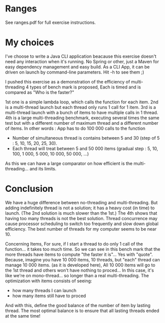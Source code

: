 # Ranges
See ranges.pdf for full exercise instructions.

# My choices
I've choose to write a Java CLI application beacause this exercise doesn't need any interaction when it's running.
No Spring or other, just a Maven for easy dependency management and easy build.
As a CLI App, it can be driven on launch by command-line parameters.
Hit -h to see them ;)

I pushed this exercise as a demonstration of the efficiency of multi-threading
4 types of bench mark is proposed,
Each is timed and is compared as "Who is the faster?"

1st one is a simple lambda loop, which calls the function for each item.
2nd is a multi-thread launch but each thread only runs 1 call for 1 item.
3rd is a multi-thread launch with a bunch of items to have multiple calls in 1 thread.
4th is a large multi-threading benchmark, executing several times the same test but with a different number of maximum thread and a different number of items.
In other words :
App has to do 100 000 calls to the function
- Number of simultaneous thread is contains between 5 and 30 (step of 5 : 5, 10, 15, 20, 25, 30).
- Each thread will treat between 5 and 50 000 items (gradual step : 5, 10, 100, 1 000, 5 000, 10 000, 50 000, ...)
  
As this we can have a large comparator on how efficient is the multi-threading... and its limits.
 
# Conclusion
We have a huge difference between no-threading and multi-threading.
But adding indefinitely thread is not a solution; it has a heavy cost (in time) to launch.
(The 2nd solution is much slower than the 1st.)
The 4th shows that having too many threads is not the best solution.
Thread concurrence may cause processor scheduling to switch too frequently and slow down global efficiency.
The best number of threads for my computer seems to be near 10.

Concerning Items,
For sure, if I start a thread to do only 1 call of the function... it takes too much time.
So we can see in this bench mark that the more threads have items to compute "the faster it is"...
Yes with "quote".
Because, imagine you have 10 000 items, 10 threads, but "each" thread can manage 10 000 items.
(as it is developed here), All 10 000 items will go to the 1st thread and others won't have nothing to proced...
In this case, it's like we're on mono-thread... so longer than a real multi-threading.
The optimization with items consists of seeing:
- how many threads I can launch
- how many items still have to proced
  
And with this, define the good balance of the number of item by lasting thread.
The most optimal balance is to ensure that all lasting threads ended at the same time!
